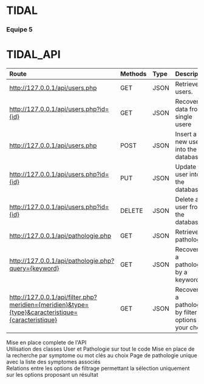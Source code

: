 # TIDAL

### Equipe 5

# TIDAL_API
Route  | Methods         | Type | Description |
| :--------------- |:--------------- |:----- |:-----
| http://127.0.0.1/api/users.php  |   GET   |  JSON  | Retrieve all users. |
| http://127.0.0.1/api/users.php?id={id}  | GET  |   JSON  |   Recovering data from a single usere |
| http://127.0.0.1/api/users.php  | POST   |    JSON  |    Insert a new user into the database |
| http://127.0.0.1/api/users.php?id={id} | PUT     |    JSON   |    Update a user into the database |
| http://127.0.0.1/api/users.php?id={id} | DELETE     |    JSON   |    Delete a user from the database |
| http://127.0.0.1/api/pathologie.php  | GET  |   JSON | Retrieve all pathologies |
| http://127.0.0.1/api/pathologie.php?query={keyword}  | GET  |   JSON | Recovering a pathologie by a keyword |
| http://127.0.0.1/api/filter.php?meridien={meridien}&type={type}&caracteristique={caracteristique}  | GET  |   JSON | Recovering a pathologie by filter options of your choice |

Mise en place complete de l'API  
Utilisation des classes User et Pathologie sur tout le code 
Mise en place de la recherche par symptome ou mot clés au choix 
Page de pathologie unique avec la liste des symptomes associés  
Relations entre les options de filtrage permettant la sélection uniquement sur les options proposant un résultat  
